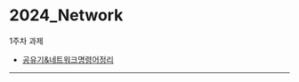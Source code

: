 # 2024_Network
1주차 과제
* [공유기&네트워크명령어정리](https://night-wolf-592.notion.site/Network-060b1059336d48e8bad007c338c56b52?pvs=4)
---
